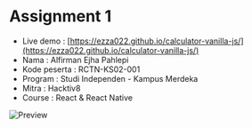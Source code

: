 # Assignment 1

- Live demo : [https://ezza022.github.io/calculator-vanilla-js/](https://ezza022.github.io/calculator-vanilla-js/)
- Nama : Alfirman Ejha Pahlepi
- Kode peserta : RCTN-KS02-001
- Program : Studi Independen - Kampus Merdeka
- Mitra : Hacktiv8
- Course : React & React Native

![Preview](https://firebasestorage.googleapis.com/v0/b/image-storage-aaa6b.appspot.com/o/calculator%20vanilla%20js.png?alt=media&token=ff8a0522-6b0a-47ae-a33f-091d32cc7d3f)

